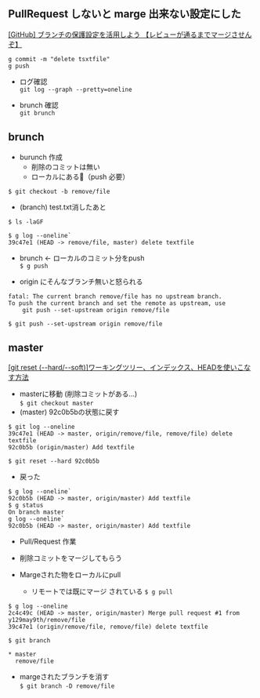 ## PullRequest しないと marge 出来ない設定にした
[[GitHub] ブランチの保護設定を活用しよう 【レビューが通るまでマージさせんぞ】](https://dev.classmethod.jp/tool/github/protect-branch/)

`g commit -m "delete tsxtfile"`  
`g push`

- ログ確認  
`git log --graph --pretty=oneline`

- brunch 確認  
`git brunch`

## brunch
- burunch 作成 
    - 削除のコミットは無い
    - ローカルにある（push 必要） 
    
`$ git checkout -b remove/file`

- (branch) test.txt消したあと  
```
$ ls -laGF

$ g log --oneline`  
39c47e1 (HEAD -> remove/file, master) delete textfile
```

- brunch <- ローカルのコミット分をpush  
`$ g push`

- origin にそんなブランチ無いと怒られる
```
fatal: The current branch remove/file has no upstream branch.
To push the current branch and set the remote as upstream, use
    git push --set-upstream origin remove/file
```
`$ git push --set-upstream origin remove/file`

## master
[[git reset (--hard/--soft)]ワーキングツリー、インデックス、HEADを使いこなす方法](https://qiita.com/shuntaro_tamura/items/db1aef9cf9d78db50ffe)
- masterに移動  (削除コミットがある…)  
`$ git checkout master`
- (master) 92c0b5bの状態に戻す    
```
$ git log --oneline  
39c47e1 (HEAD -> master, origin/remove/file, remove/file) delete textfile
92c0b5b (origin/master) Add textfile
``` 
`$ git reset --hard 92c0b5b`  

- 戻った  
```
$ g log --oneline`  
92c0b5b (HEAD -> master, origin/master) Add textfile  
$ g status  
On branch master
g log --oneline`  
92c0b5b (HEAD -> master, origin/master) Add textfile
```
- Pull/Request 作業
- 削除コミットをマージしてもらう

- Margeされた物をローカルにpull
    - リモートでは既にマージ されている
`$ g pull`

```
$ g log --oneline
2c4c49c (HEAD -> master, origin/master) Merge pull request #1 from y129may9th/remove/file
39c47e1 (origin/remove/file, remove/file) delete textfile
```

`$ git branch`
```
* master
  remove/file
```

- margeされたブランチを消す  
`$ git branch -D remove/file`
